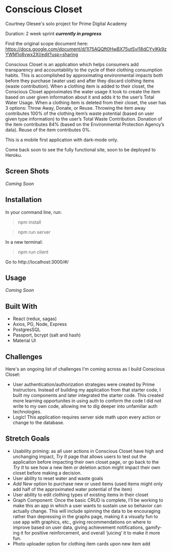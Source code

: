 # Conscious Closet
Courtney Olesee's solo project for Prime Digital Academy

Duration: 2 week sprint
***currently in progress***


Find the original scope document here: https://docs.google.com/document/d/1l75AQQft0HwBX75utSvl18dCYyIKk9zYWM1o8vwx2XI/edit?usp=sharing

Conscious Closet is an application which helps consumers add transparency and accountability to the cycle of their clothing consumption habits. This is accomplished by approximating environmental impacts both before they purchase (water use) and after they discard clothing items (waste contribution). When a clothing item is added to their closet, the Conscious Closet approximates the water usage it took to create the item based on user given information about it and adds it to the user’s Total Water Usage. When a clothing item is deleted from their closet, the user has 3 options: Throw Away, Donate, or Reuse. Throwing the item away contributes 100% of the clothing item’s waste potential (based on user given type information) to the user’s Total Waste Contribution. Donation of the item contributes 84% (based on the Environmental Protection Agency’s data). Reuse of the item contributes 0%. 

This is a mobile first application with dark-mode only.

Come back soon to see the fully functional site, soon to be deployed to Heroku. 

## Screen Shots
_Coming Soon_

## Installation 
In your command line, run: 
> npm install

> npm run server

In a new terminal: 
> npm run client 

Go to http://localhost:3000/#/

## Usage
_Coming Soon_

## Built With
- React (redux, sagas)
- Axios, PG, Node, Express
- PostgresSQL
- Passport, bcrypt (salt and hash)
- Material UI

## Challenges
Here's an ongoing list of challenges I'm coming across as I build Conscious Closet: 
- User authentication/authorization strategies were created by Prime Instructors. Instead of building my application from that starter code, I built my components and later integrated the starter code. This created more learning opportunites in using auth to conform the code I did not write to my own code, allowing me to dig deeper into unfamiliar auth technologies. 
- Logic! This application requires server side math upon every action or change to the database. 

## Stretch Goals
- Usability priming: as all user actions in Conscious Closet have high and unchanging impact, _Try It_ page that allows users to test out the applicaiton before impacting their own closet page, or go back to the _Try It_ to see how a new item or deletion action might impact their own closet before making a decision. 
- User ability to reset water and waste goals
- _Add New_ option to purchase new or used items (used items might only add half of the approximated water potential of the item)
- User ability to edit clothing types of existing items in their closet
- Graph Component: Once the basic CRUD is complete, I’ll be working to make this an app in which a user wants to sustain use so behavior can actually change. This will include spinning the data to be encouraging rather than depressing in the graphs page, making it a visually fun to use app with graphics, etc., giving recommendations on where to improve based on user data, giving achievement notifications, gamify-ing it for positive reinforcement, and overall ‘juicing’ it to make it more fun. 
- Photo uploader option for clothing item cards upon new item add
